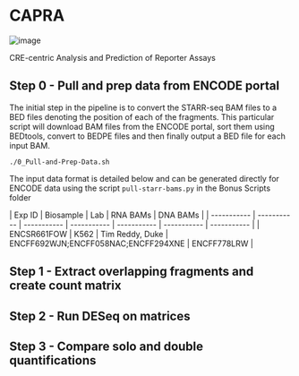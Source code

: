 # CAPRA
![image](https://github.com/Moore-Lab-UMass/CAPRA/assets/4357540/f0507fed-9121-40c8-b098-eab1e0f004a6)

CRE-centric Analysis and Prediction of Reporter Assays

## Step 0 - Pull and prep data from ENCODE portal

The initial step in the pipeline is to convert the STARR-seq BAM files to a BED files denoting the position of each of the fragments. This particular script will download BAM files from the ENCODE portal, sort them using BEDtools, convert to BEDPE files and then finally output a BED file for each input BAM.

`./0_Pull-and-Prep-Data.sh`

The input data format is detailed below and can be generated directly for ENCODE data using the script `pull-starr-bams.py` in the Bonus Scripts folder

| Exp ID      | Biosample | Lab | RNA BAMs | DNA BAMs |
| ----------- | ----------- | ----------- | ----------- | ----------- | ----------- | ----------- |
| ENCSR661FOW | K562  | Tim Reddy, Duke | ENCFF692WJN;ENCFF058NAC;ENCFF294XNE | ENCFF778LRW | 



## Step 1 - Extract overlapping fragments and create count matrix


## Step 2 - Run DESeq on matrices


## Step 3 - Compare solo and double quantifications
